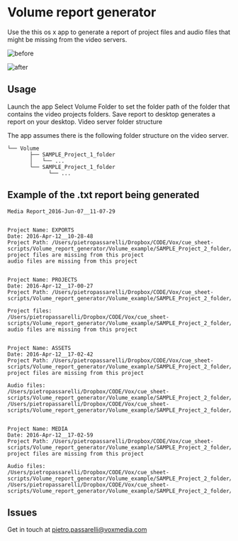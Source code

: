 # Volume report generator

Use the this os x app to generate a report of project files and audio files that might be missing from the video servers.

![before](https://github.com/voxmedia/Volume_foder_report_generator/raw/master/img/start_screen.png)

![after](https://github.com/voxmedia/Volume_foder_report_generator/raw/master/img/report.png)

## Usage

Launch the app
Select Volume Folder to set the folder path of the folder that contains the video projects folders.
Save report to desktop generates a report on your desktop.
Video server folder structure

The app assumes there is the following folder structure on the video server.

```
└── Volume
       ├── SAMPLE_Project_1_folder
       │   └── ...
       └── SAMPLE_Project_1_folder
             └── ...
```

## Example of the .txt report being generated

```
Media Report_2016-Jun-07__11-07-29


Project Name: EXPORTS
Date: 2016-Apr-12__10-28-48
Project Path: /Users/pietropassarelli/Dropbox/CODE/Vox/cue_sheet-scripts/Volume_report_generator/Volume_example/SAMPLE_Project_2_folder/EXPORTS
project files are missing from this project
audio files are missing from this project

 
Project Name: PROJECTS
Date: 2016-Apr-12__17-00-27
Project Path: /Users/pietropassarelli/Dropbox/CODE/Vox/cue_sheet-scripts/Volume_report_generator/Volume_example/SAMPLE_Project_2_folder/PROJECTS
 
Project files: 
/Users/pietropassarelli/Dropbox/CODE/Vox/cue_sheet-scripts/Volume_report_generator/Volume_example/SAMPLE_Project_2_folder/PROJECTS/dummy2.prproj
audio files are missing from this project

 
Project Name: ASSETS
Date: 2016-Apr-12__17-02-42
Project Path: /Users/pietropassarelli/Dropbox/CODE/Vox/cue_sheet-scripts/Volume_report_generator/Volume_example/SAMPLE_Project_2_folder/ASSETS
project files are missing from this project
 
Audio files: 
/Users/pietropassarelli/Dropbox/CODE/Vox/cue_sheet-scripts/Volume_report_generator/Volume_example/SAMPLE_Project_2_folder/ASSETS/dummy_audio5.mp3
/Users/pietropassarelli/Dropbox/CODE/Vox/cue_sheet-scripts/Volume_report_generator/Volume_example/SAMPLE_Project_2_folder/ASSETS/dummy_audio6.wav

 
Project Name: MEDIA
Date: 2016-Apr-12__17-02-59
Project Path: /Users/pietropassarelli/Dropbox/CODE/Vox/cue_sheet-scripts/Volume_report_generator/Volume_example/SAMPLE_Project_2_folder/MEDIA
project files are missing from this project
 
Audio files: 
/Users/pietropassarelli/Dropbox/CODE/Vox/cue_sheet-scripts/Volume_report_generator/Volume_example/SAMPLE_Project_2_folder/MEDIA/dummy_audio7.wav
/Users/pietropassarelli/Dropbox/CODE/Vox/cue_sheet-scripts/Volume_report_generator/Volume_example/SAMPLE_Project_2_folder/MEDIA/dummy_audio8.mp3
```

## Issues

Get in touch at <pietro.passarelli@voxmedia.com>